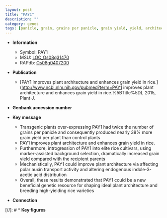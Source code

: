 ```yaml
---
layout: post
title: "PAY1"
description: ""
category: genes
tags: [panicle, grain, grains per panicle, grain yield, yield, architecture, auxin, breeding, auxin transport, plant architecture]
---
```


* **Information**  
    + Symbol: PAY1  
    + MSU: [LOC_Os08g31470](http://rice.uga.edu/cgi-bin/ORF_infopage.cgi?orf=LOC_Os08g31470)  
    + RAPdb: [Os08g0407200](https://rapdb.dna.affrc.go.jp/locus/?name=Os08g0407200)  

* **Publication**  
    + [PAY1 improves plant architecture and enhances grain yield in rice.](http://www.ncbi.nlm.nih.gov/pubmed?term=PAY1 improves plant architecture and enhances grain yield in rice.%5BTitle%5D), 2015, Plant J.

* **Genbank accession number**  

* **Key message**  
    + Transgenic plants over-expressing PAY1 had twice the number of grains per panicle and consequently produced nearly 38% more grain yield per plant than control plants
    + PAY1 improves plant architecture and enhances grain yield in rice.
    + Furthermore, introgression of PAY1 into elite rice cultivars, using marker-assisted background selection, dramatically increased grain yield compared with the recipient parents
    + Mechanistically, PAY1 could improve plant architecture via affecting polar auxin transport activity and altering endogenous indole-3-acetic acid distribution
    + Overall, these results demonstrated that PAY1 could be a new beneficial genetic resource for shaping ideal plant architecture and breeding high-yielding rice varieties

* **Connection**  

[//]: # * **Key figures**  


